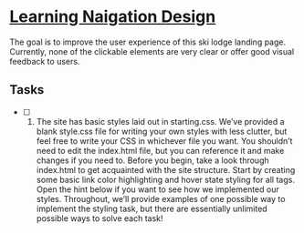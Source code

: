 # [Learning Naigation Design](https://www.codecademy.com/courses/learn-navigation-design/projects/links-buttons-prj)
The goal is to improve the user experience of this ski lodge landing page. Currently, none of the clickable elements are very clear or offer good visual feedback to users.

## Tasks
  - [ ] 1. The site has basic styles laid out in starting.css. We’ve provided a blank style.css file for writing your own styles with less clutter, but feel free to write your CSS in whichever file you want. You shouldn’t need to edit the index.html file, but you can reference it and make changes if you need to. Before you begin, take a look through index.html to get acquainted with the site structure. Start by creating some basic link color highlighting and hover state styling for all <a> tags. Open the hint below if you want to see how we implemented our styles. Throughout, we’ll provide examples of one possible way to implement the styling task, but there are essentially unlimited possible ways to solve each task!
